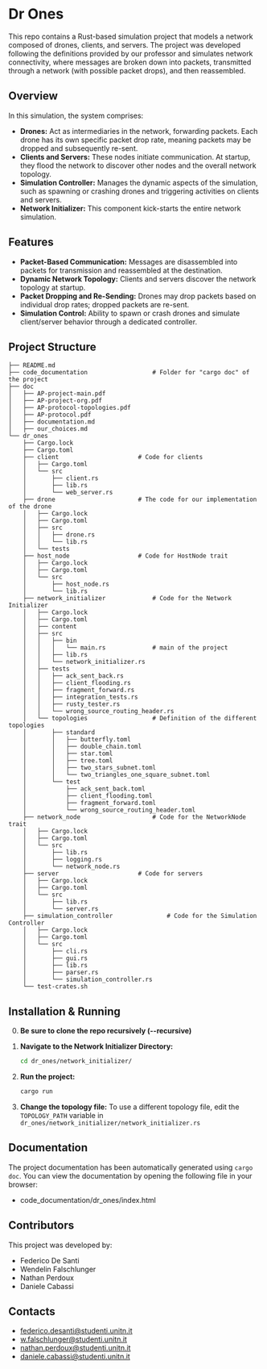 # Dr Ones

This repo contains a Rust-based simulation project that models a network composed of drones, clients, and servers. The project was developed following the definitions provided by our professor and simulates network connectivity, where messages are broken down into packets, transmitted through a network (with possible packet drops), and then reassembled.

## Overview

In this simulation, the system comprises:
- **Drones:** Act as intermediaries in the network, forwarding packets. Each drone has its own specific packet drop rate, meaning packets may be dropped and subsequently re-sent.
- **Clients and Servers:** These nodes initiate communication. At startup, they flood the network to discover other nodes and the overall network topology.
- **Simulation Controller:** Manages the dynamic aspects of the simulation, such as spawning or crashing drones and triggering activities on clients and servers.
- **Network Initializer:** This component kick-starts the entire network simulation.

## Features

- **Packet-Based Communication:** Messages are disassembled into packets for transmission and reassembled at the destination.
- **Dynamic Network Topology:** Clients and servers discover the network topology at startup.
- **Packet Dropping and Re-Sending:** Drones may drop packets based on individual drop rates; dropped packets are re-sent.
- **Simulation Control:** Ability to spawn or crash drones and simulate client/server behavior through a dedicated controller.

## Project Structure

```
├── README.md
├── code_documentation 					# Folder for "cargo doc" of the project
├── doc
│   ├── AP-project-main.pdf
│   ├── AP-project-org.pdf
│   ├── AP-protocol-topologies.pdf
│   ├── AP-protocol.pdf
│   ├── documentation.md
│   ├── our_choices.md
└── dr_ones				
    ├── Cargo.lock
    ├── Cargo.toml
    ├── client						# Code for clients
    │   ├── Cargo.toml
    │   └── src
    │       ├── client.rs
    │       ├── lib.rs
    │       └── web_server.rs
    ├── drone						# The code for our implementation of the drone
    │   ├── Cargo.lock
    │   ├── Cargo.toml
    │   ├── src
    │   │   ├── drone.rs
    │   │   └── lib.rs
    │   └── tests
    ├── host_node					# Code for HostNode trait
    │   ├── Cargo.lock
    │   ├── Cargo.toml
    │   └── src
    │       ├── host_node.rs
    │       └── lib.rs
    ├── network_initializer				# Code for the Network Initializer
    │   ├── Cargo.lock
    │   ├── Cargo.toml
    │   ├── content
    │   ├── src
    │   │   ├── bin
    │   │   │   └── main.rs				# main of the project
    │   │   ├── lib.rs
    │   │   └── network_initializer.rs
    │   ├── tests
    │   │   ├── ack_sent_back.rs
    │   │   ├── client_flooding.rs
    │   │   ├── fragment_forward.rs
    │   │   ├── integration_tests.rs
    │   │   ├── rusty_tester.rs
    │   │   └── wrong_source_routing_header.rs
    │   └── topologies					# Definition of the different topologies
    │       ├── standard
    │       │   ├── butterfly.toml
    │       │   ├── double_chain.toml
    │       │   ├── star.toml
    │       │   ├── tree.toml
    │       │   ├── two_stars_subnet.toml
    │       │   └── two_triangles_one_square_subnet.toml
    │       └── test
    │           ├── ack_sent_back.toml
    │           ├── client_flooding.toml
    │           ├── fragment_forward.toml
    │           └── wrong_source_routing_header.toml
    ├── network_node					# Code for the NetworkNode trait
    │   ├── Cargo.lock
    │   ├── Cargo.toml
    │   └── src
    │       ├── lib.rs
    │       ├── logging.rs
    │       └── network_node.rs
    ├── server						# Code for servers
    │   ├── Cargo.lock
    │   ├── Cargo.toml
    │   └── src
    │       ├── lib.rs
    │       └── server.rs
    ├── simulation_controller				# Code for the Simulation Controller
    │   ├── Cargo.lock
    │   ├── Cargo.toml
    │   └── src
    │       ├── cli.rs
    │       ├── gui.rs
    │       ├── lib.rs
    │       ├── parser.rs
    │       └── simulation_controller.rs
    └── test-crates.sh
```

## Installation & Running

0. **Be sure to clone the repo recursively (--recursive)**

1. **Navigate to the Network Initializer Directory:**
   ```bash
   cd dr_ones/network_initializer/
   ```

2. **Run the project:**
   ```bash
   cargo run
   ```

3. **Change the topology file:**
To use a different topology file, edit the `TOPOLOGY_PATH` variable in `dr_ones/network_initializer/network_initializer.rs`

## Documentation
The project documentation has been automatically generated using `cargo doc`. You can view the documentation by opening the following file in your browser:
- code_documentation/dr_ones/index.html

## Contributors
This project was developed by:

- Federico De Santi
- Wendelin Falschlunger
- Nathan Perdoux
- Daniele Cabassi

## Contacts

- federico.desanti@studenti.unitn.it
- w.falschlunger@studenti.unitn.it
- nathan.perdoux@studenti.unitn.it
- daniele.cabassi@studenti.unitn.it

